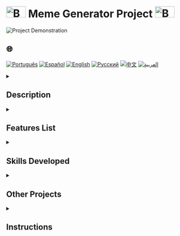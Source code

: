 # <img src="https://cdn-icons-png.flaticon.com/128/5701/5701867.png" alt="Beginner Logo" width="52" height="30" /> Meme Generator Project <img src="https://cdn-icons-png.flaticon.com/128/5701/5701867.png" alt="Beginner Logo" width="52" height="30" />

![Project Demonstration](./gifs/Memegenerator.gif)

## 🌐 
[![Português](https://img.shields.io/badge/Português-green)](https://github.com/SamuelRocha91/memeGenerator/blob/main/README.md) 
[![Español](https://img.shields.io/badge/Español-yellow)](https://github.com/SamuelRocha91/memeGenerator/blob/main/README_es.md) 
[![English](https://img.shields.io/badge/English-blue)](https://github.com/SamuelRocha91/memeGenerator/blob/main/README_en.md) 
[![Русский](https://img.shields.io/badge/Русский-lightgrey)](https://github.com/SamuelRocha91/memeGenerator/blob/main/README_ru.md) 
[![中文](https://img.shields.io/badge/中文-red)](https://github.com/SamuelRocha91/memeGenerator/blob/main/README_ch.md) 
[![العربية](https://img.shields.io/badge/العربية-orange)](https://github.com/SamuelRocha91/memeGenerator/blob/main/README_ar.md)

<details>
  <summary><h2>Description</h2></summary>

  This is a bonus project developed during the **Fundamentals** module of the **Web Development** course at **Trybe**. The main goal was to apply and reinforce concepts of **JavaScript**, **CSS**, and **HTML** to create a simple meme generator. The project involved manipulating the files `script.js`, `index.html`, and `style.css`.
</details>

<details>
  <summary><h2>Features List</h2></summary>

  The application allows:
  - **Upload an image**: Choose an image from your device or use a suggested image.
  - **Add text**: Insert custom text over the image.
  - **Add colored borders**: Choose colors to add borders to the meme.
  - **Generate memes**: Combine the options above to create the desired meme.
</details>

<details>
  <summary><h2>Skills Developed</h2></summary>

  During the development of this project, the following skills were enhanced:
  1. Manipulation of elements in the **DOM**.
  2. Application of **programming logic** in a real context.
  3. Use of **loop structures** for data processing.
  4. Implementation of **conditionals** for flow control.
  5. Creation and use of **functions** for modularization and code reuse.
</details>

<details>
  <summary><h2>Other Projects</h2></summary>

  Here are other projects I developed during the beginning of my journey as a developer:
  - 🖥️ [Binary Converter](https://github.com/SamuelRocha91/Bin2Dec/blob/main/README_en.md)
  - 🎨 [Pixels Art](https://github.com/SamuelRocha91/PixelsArt/blob/main/README_en.md)
  - 📝 [Todo List](https://github.com/SamuelRocha91/TodoList/blob/main/README_en.md)
  - 🧮 [Calculator](https://github.com/SamuelRocha91/calculator/blob/main/README_en.md)
  - 🪐 [Star Wars Planets](https://github.com/SamuelRocha91/javascriptStarWarsPlanets/blob/main/README_en.md)
</details>

<details>
  <summary><h2>Instructions</h2></summary>
  
  1. Clone this repository:
     ```bash
     git clone https://github.com/SamuelRocha91/memeGenerator.git
     ```
  2. Navigate to the project directory:
     ```bash
     cd memeGenerator
     ```
  3. Open the `index.html` file in your browser.
</details>
